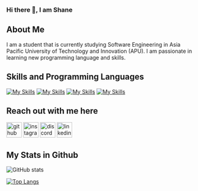 ### Hi there 👋, I am Shane

## About Me

I am a student that is currently studying Software Engineering in Asia Pacific University of Technology and Innovation (APU).
I am passionate in learning new programming language and skills.

## Skills and Programming Languages

[![My Skills](https://skillicons.dev/icons?i=java&theme=light)](https://www.java.com/en/)
[![My Skills](https://skillicons.dev/icons?i=php&theme=light)](https://www.php.net)
[![My Skills](https://skillicons.dev/icons?i=html&theme=light)](https://developer.mozilla.org/en-US/docs/Web/HTML)
[![My Skills](https://skillicons.dev/icons?i=py&theme=light)](https://www.python.org)

## Reach out with me here

[<img src='https://skillicons.dev/icons?i=github&theme=light' alt='github' height='40'>](https://github.com/Shaneloong)  [<img src='https://skillicons.dev/icons?i=instagram&theme=light' alt='instagram' height='40'>](https://www.instagram.com/shane_loong/)   [<img src='https://skillicons.dev/icons?i=discord&theme=light' alt='discord' height='40'>](https://discordapp.com/users/689856418362425426/) [<img src='https://skillicons.dev/icons?i=linkedin&theme=light' alt='linkedin' height='40'>](https://www.linkedin.com/in/shane-loong-b1b7a2218/) 

## My Stats in Github

![GitHub stats](https://github-readme-stats.vercel.app/api?username=Shaneloong&show_icons=true&count_private=true)

[![Top Langs](https://github-readme-stats.vercel.app/api/top-langs/?username=Shaneloong)](https://github.com/anuraghazra/github-readme-stats)

